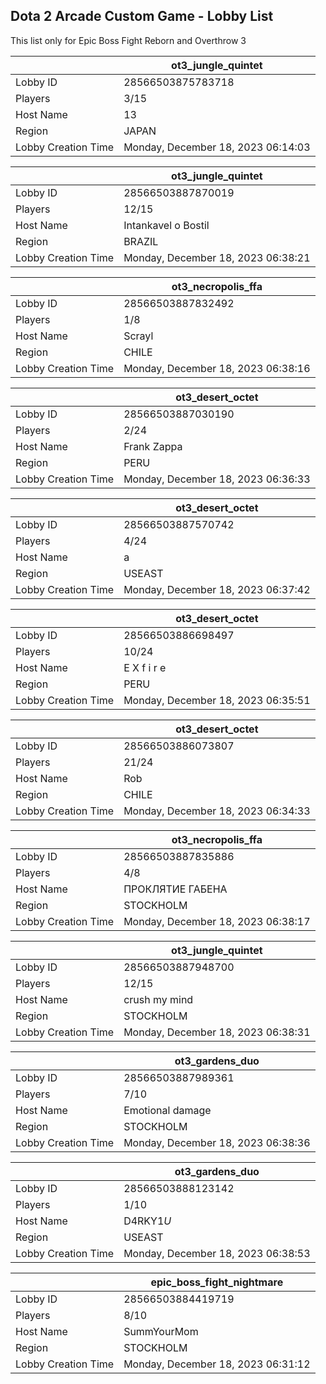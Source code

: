 ## Dota 2 Arcade Custom Game - Lobby List

This list only for Epic Boss Fight Reborn and Overthrow 3

|  | ot3_jungle_quintet |
| ------ | ------ |
| Lobby ID | 28566503875783718 |
| Players | 3/15 |
| Host Name | 13 |
| Region | JAPAN |
| Lobby Creation Time | Monday, December 18, 2023 06:14:03 |


|  | ot3_jungle_quintet |
| ------ | ------ |
| Lobby ID | 28566503887870019 |
| Players | 12/15 |
| Host Name | Intankavel o Bostil |
| Region | BRAZIL |
| Lobby Creation Time | Monday, December 18, 2023 06:38:21 |


|  | ot3_necropolis_ffa |
| ------ | ------ |
| Lobby ID | 28566503887832492 |
| Players | 1/8 |
| Host Name | Scrayl |
| Region | CHILE |
| Lobby Creation Time | Monday, December 18, 2023 06:38:16 |


|  | ot3_desert_octet |
| ------ | ------ |
| Lobby ID | 28566503887030190 |
| Players | 2/24 |
| Host Name | Frank Zappa |
| Region | PERU |
| Lobby Creation Time | Monday, December 18, 2023 06:36:33 |


|  | ot3_desert_octet |
| ------ | ------ |
| Lobby ID | 28566503887570742 |
| Players | 4/24 |
| Host Name | a |
| Region | USEAST |
| Lobby Creation Time | Monday, December 18, 2023 06:37:42 |


|  | ot3_desert_octet |
| ------ | ------ |
| Lobby ID | 28566503886698497 |
| Players | 10/24 |
| Host Name | E X f i r e |
| Region | PERU |
| Lobby Creation Time | Monday, December 18, 2023 06:35:51 |


|  | ot3_desert_octet |
| ------ | ------ |
| Lobby ID | 28566503886073807 |
| Players | 21/24 |
| Host Name | Rob |
| Region | CHILE |
| Lobby Creation Time | Monday, December 18, 2023 06:34:33 |


|  | ot3_necropolis_ffa |
| ------ | ------ |
| Lobby ID | 28566503887835886 |
| Players | 4/8 |
| Host Name | ПРОКЛЯТИЕ ГАБЕНА |
| Region | STOCKHOLM |
| Lobby Creation Time | Monday, December 18, 2023 06:38:17 |


|  | ot3_jungle_quintet |
| ------ | ------ |
| Lobby ID | 28566503887948700 |
| Players | 12/15 |
| Host Name | crush my mind |
| Region | STOCKHOLM |
| Lobby Creation Time | Monday, December 18, 2023 06:38:31 |


|  | ot3_gardens_duo |
| ------ | ------ |
| Lobby ID | 28566503887989361 |
| Players | 7/10 |
| Host Name | Emotional damage |
| Region | STOCKHOLM |
| Lobby Creation Time | Monday, December 18, 2023 06:38:36 |


|  | ot3_gardens_duo |
| ------ | ------ |
| Lobby ID | 28566503888123142 |
| Players | 1/10 |
| Host Name | D4RKY1$U$ |
| Region | USEAST |
| Lobby Creation Time | Monday, December 18, 2023 06:38:53 |


|  | epic_boss_fight_nightmare |
| ------ | ------ |
| Lobby ID | 28566503884419719 |
| Players | 8/10 |
| Host Name | SummYourMom |
| Region | STOCKHOLM |
| Lobby Creation Time | Monday, December 18, 2023 06:31:12 |


